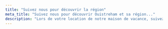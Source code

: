 ```yaml
---
title: "Suivez nous pour découvrir la région"
meta_title: "Suivez nous pour découvrir Ouistreham et sa région..."
description: "Lors de votre location de notre maison de vacance, suivez nous pour découvrir la région et nos coups de coeur: restaurants, évènements, patrimoine, lieux ..."
---
```

